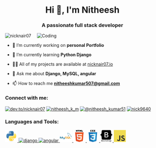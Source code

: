 <h1 align="center">Hi 👋, I'm Nitheesh</h1>
<h3 align="center">A passionate full stack developer</h3>
<img align="right" alt="Coding" width="400" src="https://media4.giphy.com/media/Y4ak9Ki2GZCbJxAnJD/giphy.gif?cid=ecf05e4760kg8wxcmnl15f2gxdy6m21tdlln5vpwb8b419wd&rid=giphy.gif&ct=g"

<p align="left"> <img src="https://komarev.com/ghpvc/?username=nicknair07&label=Profile%20views&color=0e75b6&style=flat" alt="nicknair07" /> </p>

- 🔭 I’m currently working on **personal Portfolio**

- 🌱 I’m currently learning **Python Django**

- 👨‍💻 All of my projects are available at [nicknair07.io](nicknair07.io)

- 💬 Ask me about **Django, MySQL, angular**

- 📫 How to reach me **nitheeshkumar507@gmail.com**

<h3 align="left">Connect with me:</h3>
<p align="left">
<a href="https://dev.to/dev.to/nicknair07" target="blank"><img align="center" src="https://raw.githubusercontent.com/rahuldkjain/github-profile-readme-generator/master/src/images/icons/Social/devto.svg" alt="dev.to/nicknair07" height="30" width="40" /></a>
<a href="https://instagram.com/nitheesh_k_m" target="blank"><img align="center" src="https://raw.githubusercontent.com/rahuldkjain/github-profile-readme-generator/master/src/images/icons/Social/instagram.svg" alt="nitheesh_k_m" height="30" width="40" /></a>
<a href="https://www.hackerrank.com/@nitheesh_kumar51" target="blank"><img align="center" src="https://raw.githubusercontent.com/rahuldkjain/github-profile-readme-generator/master/src/images/icons/Social/hackerrank.svg" alt="@nitheesh_kumar51" height="30" width="40" /></a>
<a href="https://www.leetcode.com/nick9640" target="blank"><img align="center" src="https://raw.githubusercontent.com/rahuldkjain/github-profile-readme-generator/master/src/images/icons/Social/leet-code.svg" alt="nick9640" height="30" width="40" /></a>
</p>

<h3 align="left">Languages and Tools:</h3>
<p align="left"> <a href="https://www.python.org" target="_blank" rel="noreferrer"> <img src="https://raw.githubusercontent.com/devicons/devicon/master/icons/python/python-original.svg" alt="python" width="40" height="40"/> </a> 
<a href="https://www.djangoproject.com/" target="_blank" rel="noreferrer"> <img src="https://cdn.worldvectorlogo.com/logos/django.svg" alt="django" width="40" height="40"/> </a> 
<a href="https://angular.io" target="_blank" rel="noreferrer"> <img src="https://angular.io/assets/images/logos/angular/angular.svg" alt="angular" width="40" height="40"/> </a> 
<a href="https://www.mysql.com/" target="_blank" rel="noreferrer"> <img src="https://raw.githubusercontent.com/devicons/devicon/master/icons/mysql/mysql-original-wordmark.svg" alt="mysql" width="40" height="40"/> </a> 
<a href="https://www.w3.org/html/" target="_blank" rel="noreferrer"> <img src="https://raw.githubusercontent.com/devicons/devicon/master/icons/html5/html5-original-wordmark.svg" alt="html5" width="40" height="40"/> </a> 
<a href="https://www.w3schools.com/css/" target="_blank" rel="noreferrer"> <img src="https://raw.githubusercontent.com/devicons/devicon/master/icons/css3/css3-original-wordmark.svg" alt="css3" width="40" height="40"/> </a> 
<a href="https://getbootstrap.com" target="_blank" rel="noreferrer"> <img src="https://raw.githubusercontent.com/devicons/devicon/master/icons/bootstrap/bootstrap-plain-wordmark.svg" alt="bootstrap" width="40" height="40"/> </a> 
<a href="https://developer.mozilla.org/en-US/docs/Web/JavaScript" target="_blank" rel="noreferrer"> <img src="https://raw.githubusercontent.com/devicons/devicon/master/icons/javascript/javascript-original.svg" alt="javascript" width="40" height="40"/> </a> 

</p>






